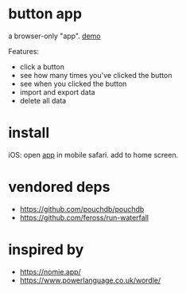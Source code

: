 # button app

a browser-only "app". [demo](https://tphummel.github.io/button-app/)

Features:

- click a button
- see how many times you've clicked the button
- see when you clicked the button
- import and export data
- delete all data

# install

iOS: open [app](https://tphummel.github.io/button-app/) in mobile safari. add to home screen.

# vendored deps

- https://github.com/pouchdb/pouchdb
- https://github.com/feross/run-waterfall

# inspired by

- https://nomie.app/
- https://www.powerlanguage.co.uk/wordle/
